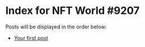 # Index for NFT World #9207
Posts will be displayed in the order below:

- [Your first post](./001-first.md)

